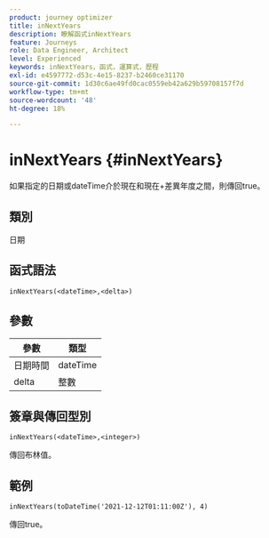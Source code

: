 ```yaml
---
product: journey optimizer
title: inNextYears
description: 瞭解函式inNextYears
feature: Journeys
role: Data Engineer, Architect
level: Experienced
keywords: inNextYears，函式，運算式，歷程
exl-id: e4597772-d53c-4e15-8237-b2460ce31170
source-git-commit: 1d30c6ae49fd0cac0559eb42a629b59708157f7d
workflow-type: tm+mt
source-wordcount: '48'
ht-degree: 18%

---
```


# inNextYears {#inNextYears}

如果指定的日期或dateTime介於現在和現在+差異年度之間，則傳回true。

## 類別

日期

## 函式語法

`inNextYears(<dateTime>,<delta>)`

## 參數

| 參數 | 類型 |
|-----------|------------------|
| 日期時間 | dateTime |
| delta | 整數 |

## 簽章與傳回型別

`inNextYears(<dateTime>,<integer>)`

傳回布林值。

## 範例

`inNextYears(toDateTime('2021-12-12T01:11:00Z'), 4)`

傳回true。
